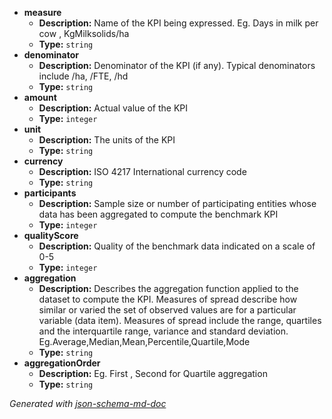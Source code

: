  - <b id="#/properties/measure">measure</b>
	 - **Description:** Name of the KPI  being expressed. Eg. Days in milk per cow , KgMilksolids/ha
	 - **Type:** `string`
 - <b id="#/properties/denominator">denominator</b>
	 - **Description:** Denominator of the KPI (if any). Typical denominators include /ha, /FTE, /hd
	 - **Type:** `string`
 - <b id="#/properties/amount">amount</b>
	 - **Description:** Actual value of the KPI
	 - **Type:** `integer`
 - <b id="#/properties/unit">unit</b>
	 - **Description:** The units of the KPI
	 - **Type:** `string`
 - <b id="#/properties/currency">currency</b>
	 - **Description:** ISO 4217 International currency code
	 - **Type:** `string`
 - <b id="#/properties/participants">participants</b>
	 - **Description:** Sample size or number of participating entities whose data has been aggregated to compute the benchmark KPI
	 - **Type:** `integer`
 - <b id="#/properties/qualityScore">qualityScore</b>
	 - **Description:** Quality of the benchmark data indicated on a scale of 0-5
	 - **Type:** `integer`
 - <b id="#/properties/aggregation">aggregation</b>
	 - **Description:** Describes the aggregation function applied to the dataset to compute the KPI. Measures of spread describe how similar or varied the set of observed values are for a particular variable (data item). Measures of spread include the range, quartiles and the interquartile range, variance and standard deviation. Eg.Average,Median,Mean,Percentile,Quartile,Mode
	 - **Type:** `string`
 - <b id="#/properties/aggregationOrder">aggregationOrder</b>
	 - **Description:** Eg. First , Second for Quartile aggregation
	 - **Type:** `string`

_Generated with [json-schema-md-doc](https://brianwendt.github.io/json-schema-md-doc/)_
